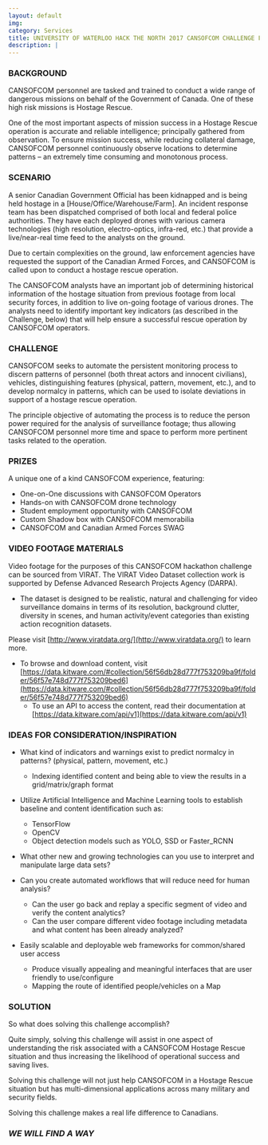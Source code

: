 ```yaml
---
layout: default
img:
category: Services
title: UNIVERSITY OF WATERLOO HACK THE NORTH 2017 CANSOFCOM CHALLENGE FRAMEWORK 
description: |
---
```

  
### BACKGROUND
 
CANSOFCOM personnel are tasked and trained to conduct a wide range of dangerous missions on behalf of the Government of Canada.  One of these high risk missions is Hostage Rescue. 

One of the most important aspects of mission success in a Hostage Rescue operation is accurate and reliable intelligence; principally gathered from observation.  To ensure mission success, while reducing collateral damage, CANSOFCOM personnel continuously observe locations to determine patterns – an extremely time consuming and monotonous process.
  
### SCENARIO

A senior Canadian Government Official has been kidnapped and is being held hostage in a [House/Office/Warehouse/Farm]. An incident response team has been dispatched comprised of both local and federal police authorities. They have each deployed drones with various camera technologies (high resolution, electro-optics, infra-red, etc.) that provide a live/near-real time feed to the analysts on the ground. 

Due to certain complexities on the ground, law enforcement agencies have requested the support of the Canadian Armed Forces, and CANSOFCOM is called upon to conduct a hostage rescue operation.

The CANSOFCOM analysts have an important job of determining historical information of the hostage situation from previous footage from local security forces, in addition to live on-going footage of various drones. The analysts need to identify important key indicators (as described in the Challenge, below) that will help ensure a successful rescue operation by CANSOFCOM operators.
  
### CHALLENGE

CANSOFCOM seeks to automate the persistent monitoring process to discern patterns of personnel (both threat actors and innocent civilians), vehicles, distinguishing features (physical, pattern, movement, etc.), and to develop normalcy in patterns, which can be used to isolate deviations in support of a hostage rescue operation.

The principle objective of automating the process is to reduce the person power required for the analysis of surveillance footage; thus allowing CANSOFCOM personnel more time and space to perform more pertinent tasks related to the operation.
  
### PRIZES

A unique one of a kind CANSOFCOM experience, featuring:
+ One-on-One discussions with CANSOFCOM Operators
+ Hands-on with CANSOFCOM drone technology
+ Student employment opportunity with CANSOFCOM
+ Custom Shadow box with CANSOFCOM memorabilia
+ CANSOFCOM and Canadian Armed Forces SWAG

### VIDEO FOOTAGE MATERIALS

Video footage for the purposes of this CANSOFCOM hackathon challenge can be sourced from VIRAT. The VIRAT Video Dataset collection work is supported by Defense Advanced Research Projects Agency (DARPA).

+ The dataset is designed to be realistic, natural and challenging for video surveillance domains in terms of its resolution, background clutter, diversity in scenes, and human activity/event categories than existing action recognition datasets.

Please visit [http://www.viratdata.org/](http://www.viratdata.org/) to learn more.

+ To browse and download content, visit [https://data.kitware.com/#collection/56f56db28d777f753209ba9f/folder/56f57e748d777f753209bed6](https://data.kitware.com/#collection/56f56db28d777f753209ba9f/folder/56f57e748d777f753209bed6)
	- To use an API to access the content, read their documentation at [https://data.kitware.com/api/v1](https://data.kitware.com/api/v1)
  
### IDEAS FOR CONSIDERATION/INSPIRATION 

+ What kind of indicators and warnings exist to predict normalcy in patterns? (physical, pattern, movement, etc.)
	- Indexing identified content and being able to view the results in a grid/matrix/graph format

+ Utilize Artificial Intelligence and Machine Learning tools to establish baseline and content identification such as:
	- TensorFlow
	- OpenCV
	- Object detection models such as YOLO, SSD or Faster_RCNN

+ What other new and growing technologies can you use to interpret and manipulate large data sets?

+ Can you create automated workflows that will reduce need for human analysis?
	- Can the user go back and replay a specific segment of video and verify the content analytics?
	- Can the user compare different video footage including metadata and what content has been already analyzed?

+ Easily scalable and deployable web frameworks for common/shared user access
	- Produce visually appealing and meaningful interfaces that are user friendly to use/configure
	- Mapping the route of identified people/vehicles on a Map
  
### SOLUTION

So what does solving this challenge accomplish? 

Quite simply, solving this challenge will assist in one aspect of understanding the risk associated with a CANSOFCOM Hostage Rescue situation and thus increasing the likelihood of operational success and saving lives.

Solving this challenge will not just help CANSOFCOM in a Hostage Rescue situation but has multi-dimensional applications across many military and security fields. 

Solving this challenge makes a real life difference to Canadians. 

### _WE WILL FIND A WAY_
